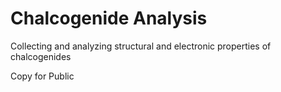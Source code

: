 # Chalcogenide Analysis

Collecting and analyzing structural and electronic properties of chalcogenides

Copy for Public
